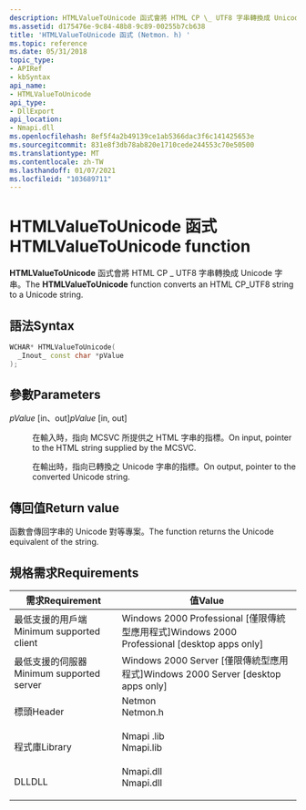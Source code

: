 ```yaml
---
description: HTMLValueToUnicode 函式會將 HTML CP \_ UTF8 字串轉換成 Unicode 字串。
ms.assetid: d175476e-9c84-48b8-9c89-00255b7cb638
title: 'HTMLValueToUnicode 函式 (Netmon. h) '
ms.topic: reference
ms.date: 05/31/2018
topic_type:
- APIRef
- kbSyntax
api_name:
- HTMLValueToUnicode
api_type:
- DllExport
api_location:
- Nmapi.dll
ms.openlocfilehash: 8ef5f4a2b49139ce1ab5366dac3f6c141425653e
ms.sourcegitcommit: 831e8f3db78ab820e1710cede244553c70e50500
ms.translationtype: MT
ms.contentlocale: zh-TW
ms.lasthandoff: 01/07/2021
ms.locfileid: "103689711"
---
```

# <a name="htmlvaluetounicode-function"></a><span data-ttu-id="f8710-103">HTMLValueToUnicode 函式</span><span class="sxs-lookup"><span data-stu-id="f8710-103">HTMLValueToUnicode function</span></span>

<span data-ttu-id="f8710-104">**HTMLValueToUnicode** 函式會將 HTML CP \_ UTF8 字串轉換成 Unicode 字串。</span><span class="sxs-lookup"><span data-stu-id="f8710-104">The **HTMLValueToUnicode** function converts an HTML CP\_UTF8 string to a Unicode string.</span></span>

## <a name="syntax"></a><span data-ttu-id="f8710-105">語法</span><span class="sxs-lookup"><span data-stu-id="f8710-105">Syntax</span></span>


```C++
WCHAR* HTMLValueToUnicode(
  _Inout_ const char *pValue
);
```



## <a name="parameters"></a><span data-ttu-id="f8710-106">參數</span><span class="sxs-lookup"><span data-stu-id="f8710-106">Parameters</span></span>

<dl> <dt>

<span data-ttu-id="f8710-107">*pValue* \[in、out\]</span><span class="sxs-lookup"><span data-stu-id="f8710-107">*pValue* \[in, out\]</span></span>
</dt> <dd>

<span data-ttu-id="f8710-108">在輸入時，指向 MCSVC 所提供之 HTML 字串的指標。</span><span class="sxs-lookup"><span data-stu-id="f8710-108">On input, pointer to the HTML string supplied by the MCSVC.</span></span>

<span data-ttu-id="f8710-109">在輸出時，指向已轉換之 Unicode 字串的指標。</span><span class="sxs-lookup"><span data-stu-id="f8710-109">On output, pointer to the converted Unicode string.</span></span>

</dd> </dl>

## <a name="return-value"></a><span data-ttu-id="f8710-110">傳回值</span><span class="sxs-lookup"><span data-stu-id="f8710-110">Return value</span></span>

<span data-ttu-id="f8710-111">函數會傳回字串的 Unicode 對等專案。</span><span class="sxs-lookup"><span data-stu-id="f8710-111">The function returns the Unicode equivalent of the string.</span></span>

## <a name="requirements"></a><span data-ttu-id="f8710-112">規格需求</span><span class="sxs-lookup"><span data-stu-id="f8710-112">Requirements</span></span>



| <span data-ttu-id="f8710-113">需求</span><span class="sxs-lookup"><span data-stu-id="f8710-113">Requirement</span></span> | <span data-ttu-id="f8710-114">值</span><span class="sxs-lookup"><span data-stu-id="f8710-114">Value</span></span> |
|-------------------------------------|--------------------------------------------------------------------------------------|
| <span data-ttu-id="f8710-115">最低支援的用戶端</span><span class="sxs-lookup"><span data-stu-id="f8710-115">Minimum supported client</span></span><br/> | <span data-ttu-id="f8710-116">Windows 2000 Professional \[僅限傳統型應用程式\]</span><span class="sxs-lookup"><span data-stu-id="f8710-116">Windows 2000 Professional \[desktop apps only\]</span></span><br/>                           |
| <span data-ttu-id="f8710-117">最低支援的伺服器</span><span class="sxs-lookup"><span data-stu-id="f8710-117">Minimum supported server</span></span><br/> | <span data-ttu-id="f8710-118">Windows 2000 Server \[僅限傳統型應用程式\]</span><span class="sxs-lookup"><span data-stu-id="f8710-118">Windows 2000 Server \[desktop apps only\]</span></span><br/>                                 |
| <span data-ttu-id="f8710-119">標頭</span><span class="sxs-lookup"><span data-stu-id="f8710-119">Header</span></span><br/>                   | <dl> <span data-ttu-id="f8710-120"><dt>Netmon</dt></span><span class="sxs-lookup"><span data-stu-id="f8710-120"><dt>Netmon.h</dt></span></span> </dl>  |
| <span data-ttu-id="f8710-121">程式庫</span><span class="sxs-lookup"><span data-stu-id="f8710-121">Library</span></span><br/>                  | <dl> <span data-ttu-id="f8710-122"><dt>Nmapi .lib</dt></span><span class="sxs-lookup"><span data-stu-id="f8710-122"><dt>Nmapi.lib</dt></span></span> </dl> |
| <span data-ttu-id="f8710-123">DLL</span><span class="sxs-lookup"><span data-stu-id="f8710-123">DLL</span></span><br/>                      | <dl> <span data-ttu-id="f8710-124"><dt>Nmapi.dll</dt></span><span class="sxs-lookup"><span data-stu-id="f8710-124"><dt>Nmapi.dll</dt></span></span> </dl> |



 

 





